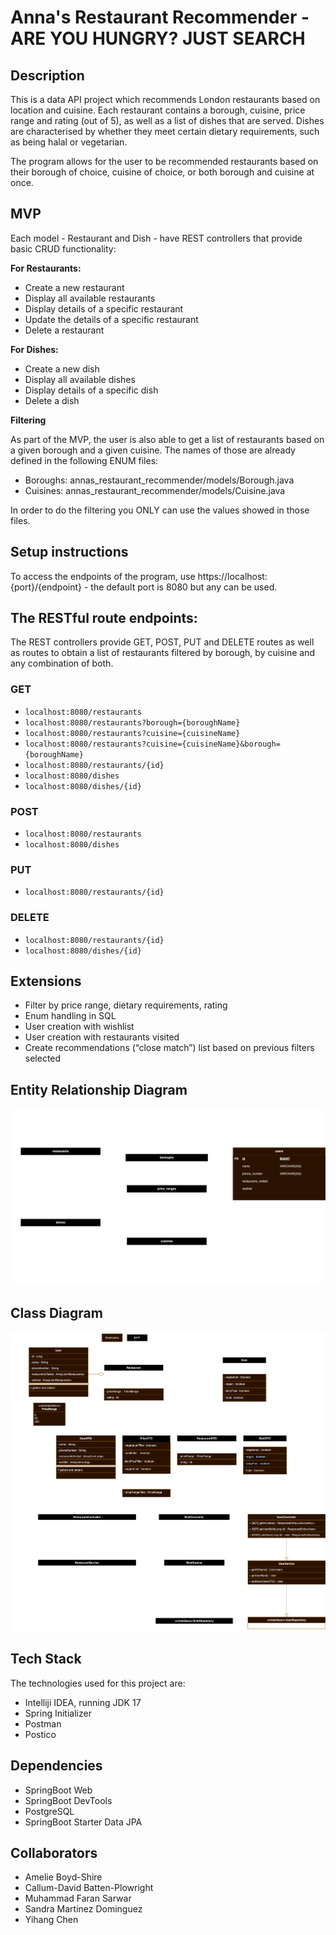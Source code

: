 # Anna's Restaurant Recommender - ARE YOU HUNGRY? JUST SEARCH 
## Description
This is a data API project which recommends London restaurants based on location and cuisine. Each restaurant contains a borough, cuisine, price range and rating (out of 5), as well as a list of dishes that are served. Dishes are characterised by whether they meet certain dietary requirements, such as being halal or vegetarian. 

The program allows for the user to be recommended restaurants based on their borough of choice, cuisine of choice, or both borough and cuisine at once. 

## MVP

Each model - Restaurant and Dish - have REST controllers that provide basic CRUD functionality:

**For Restaurants:**
- Create a new restaurant 
- Display all available restaurants
- Display details of a specific restaurant
- Update the details of a specific restaurant
- Delete a restaurant

**For Dishes:**
- Create a new dish
- Display all available dishes
- Display details of a specific dish
- Delete a dish

**Filtering**

As part of the MVP, the user is also able to get a list of restaurants based on a given borough and a given cuisine. The names of those are already defined in the following ENUM files:

- Boroughs: annas_restaurant_recommender/models/Borough.java
- Cuisines: annas_restaurant_recommender/models/Cuisine.java

In order to do the filtering you ONLY can use the values showed in those files.

## Setup instructions
To access the endpoints of the program, use https://localhost:{port}/{endpoint} - the default port is 8080 but any can be used.  

## The RESTful route endpoints:

The REST controllers provide GET, POST, PUT and DELETE routes as well as routes to obtain a list of restaurants filtered by borough, by cuisine and any combination of both.


### GET
- `localhost:8080/restaurants`
- `localhost:8080/restaurants?borough={boroughName}`
- `localhost:8080/restaurants?cuisine={cuisineName}`
- `localhost:8080/restaurants?cuisine={cuisineName}&borough={boroughName}`
- `localhost:8080/restaurants/{id}`
- `localhost:8080/dishes`
- `localhost:8080/dishes/{id}`

### POST
- `localhost:8080/restaurants`
- `localhost:8080/dishes`

### PUT
- `localhost:8080/restaurants/{id}`


### DELETE
- `localhost:8080/restaurants/{id}`
- `localhost:8080/dishes/{id}`

## Extensions
- Filter by price range, dietary requirements, rating
- Enum handling in SQL
- User creation with wishlist
- User creation with restaurants visited
- Create recommendations (“close match”) list based on previous filters selected


## Entity Relationship Diagram
<img src = "./src/main/resources/diagrams/RestaurantRecommendation_ERD.png" alt= "entity relationship diagram"/>

## Class Diagram
<img src ="./src/main/resources/diagrams/RestaurantRecommendation_Class Diagram.png" alt= "class diagram"/>


## Tech Stack

The technologies used for this project are:

- Intelliji IDEA, running JDK 17
- Spring Initializer
- Postman
- Postico

## Dependencies

- SpringBoot Web
- SpringBoot DevTools
- PostgreSQL
- SpringBoot Starter Data JPA


## Collaborators

- Amelie Boyd-Shire
- Callum-David Batten-Plowright
- Muhammad Faran Sarwar
- Sandra Martinez Dominguez
- Yihang Chen
